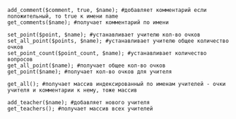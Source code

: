 	add_comment($comment, true, $name); #добавляет комментарий если положительный, то true к имени name
	get_comments($name); #получает комментарий по имени
	
	set_point($point, $name); #устанавливает учителю кол-во очков
	set_all_point($points, $name); #устанавливает учителю общее количество очков
	set_point_count($point_count, $name); #устанавливает количество вопросов
	get_all_point($name); #получает общее кол-во очков
	get_point($name); #получает кол-во очков для учителя
	
	get_all(); #получает массив индексированный по именам учителей - очки учителя и комментарии к нему, тоже массив
	
	add_teacher($name); #добавляет нового учителя
	get_teachers(); #получает массив всех учителей

